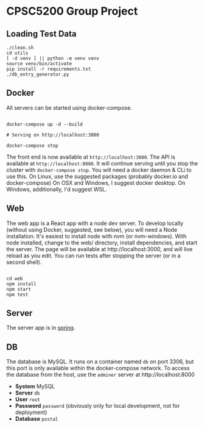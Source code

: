 # CPSC5200 Group Project

## Loading Test Data

```
./clean.sh
cd utils
[ -d venv ] || python -m venv venv
source venv/bin/activate
pip install -r requirements.txt
./db_entry_generator.py
```

## Docker

All servers can be started using docker-compose.

```

docker-compose up -d --build

# Serving on http://localhost:3000

docker-compose stop

```

The front end is now available at `http://localhost:3000`.
The API is available at `http://localhost:8080`.
It will continue serving until you stop the cluster with `docker-compose stop`.
You will need a docker daemon & CLi to use this.
On Linux, use the suggested packages (probably docker.io and docker-compose)
On OSX and Windows, I suggest docker desktop.
On Windows, additionally, I'd suggest WSL.

## Web

The web app is a React app with a node dev server.
To develop locally (without using Docker, suggested, see below), you will need a Node installation.
It's easiest to install node with nvm (or nvm-windows).
With node installed, change to the web/ directory, install dependencies, and start the server.
The page will be available at http://localhost:3000, and will live reload as you edit.
You can run tests after stopping the server (or in a second shell).

```

cd web
npm install
npm start
npm test

```

## Server

The server app is in [spring](https://spring.io/projects/spring-framework).

## DB

The database is MySQL.
It runs on a container named `db` on port 3306, but this port is only available within the docker-compose network.
To access the database from the host, use the `adminer` server at http://localhost:8000

- **System** MySQL
- **Server** `db`
- **User** `root`
- **Password** `password` (obviously only for local development, not for deployment)
- **Database** `postal`

```

```
